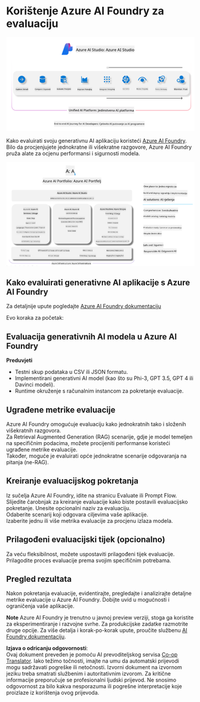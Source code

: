 <!--
CO_OP_TRANSLATOR_METADATA:
{
  "original_hash": "7b4235159486df4000e16b7b46ddfec3",
  "translation_date": "2025-05-09T15:04:58+00:00",
  "source_file": "md/01.Introduction/05/AIFoundry.md",
  "language_code": "hr"
}
-->
# **Korištenje Azure AI Foundry za evaluaciju**

![aistudo](../../../../../translated_images/AIFoundry.61da8c74bccc0241ce9a4cb53a170912245871de9235043afcb796ccbc076fdc.hr.png)

Kako evaluirati svoju generativnu AI aplikaciju koristeći [Azure AI Foundry](https://ai.azure.com?WT.mc_id=aiml-138114-kinfeylo). Bilo da procjenjujete jednokratne ili višekratne razgovore, Azure AI Foundry pruža alate za ocjenu performansi i sigurnosti modela.

![aistudo](../../../../../translated_images/AIPortfolio.5aaa2b25e9157624a4542fe041d66a96a1c1ec6007e4e5aadd926c6ec8ce18b3.hr.png)

## Kako evaluirati generativne AI aplikacije s Azure AI Foundry
Za detaljnije upute pogledajte [Azure AI Foundry dokumentaciju](https://learn.microsoft.com/azure/ai-studio/how-to/evaluate-generative-ai-app?WT.mc_id=aiml-138114-kinfeylo)

Evo koraka za početak:

## Evaluacija generativnih AI modela u Azure AI Foundry

**Preduvjeti**

- Testni skup podataka u CSV ili JSON formatu.
- Implementirani generativni AI model (kao što su Phi-3, GPT 3.5, GPT 4 ili Davinci modeli).
- Runtime okruženje s računalnim instancom za pokretanje evaluacije.

## Ugrađene metrike evaluacije

Azure AI Foundry omogućuje evaluaciju kako jednokratnih tako i složenih višekratnih razgovora.  
Za Retrieval Augmented Generation (RAG) scenarije, gdje je model temeljen na specifičnim podacima, možete procijeniti performanse koristeći ugrađene metrike evaluacije.  
Također, moguće je evaluirati opće jednokratne scenarije odgovaranja na pitanja (ne-RAG).

## Kreiranje evaluacijskog pokretanja

Iz sučelja Azure AI Foundry, idite na stranicu Evaluate ili Prompt Flow.  
Slijedite čarobnjak za kreiranje evaluacije kako biste postavili evaluacijsko pokretanje. Unesite opcionalni naziv za evaluaciju.  
Odaberite scenarij koji odgovara ciljevima vaše aplikacije.  
Izaberite jednu ili više metrika evaluacije za procjenu izlaza modela.

## Prilagođeni evaluacijski tijek (opcionalno)

Za veću fleksibilnost, možete uspostaviti prilagođeni tijek evaluacije. Prilagodite proces evaluacije prema svojim specifičnim potrebama.

## Pregled rezultata

Nakon pokretanja evaluacije, evidentirajte, pregledajte i analizirajte detaljne metrike evaluacije u Azure AI Foundry. Dobijte uvid u mogućnosti i ograničenja vaše aplikacije.

**Note** Azure AI Foundry je trenutno u javnoj preview verziji, stoga ga koristite za eksperimentiranje i razvojne svrhe. Za produkcijske zadatke razmotrite druge opcije. Za više detalja i korak-po-korak upute, proučite službenu [AI Foundry dokumentaciju](https://learn.microsoft.com/azure/ai-studio/?WT.mc_id=aiml-138114-kinfeylo).

**Izjava o odricanju odgovornosti**:  
Ovaj dokument preveden je pomoću AI prevoditeljskog servisa [Co-op Translator](https://github.com/Azure/co-op-translator). Iako težimo točnosti, imajte na umu da automatski prijevodi mogu sadržavati pogreške ili netočnosti. Izvorni dokument na izvornom jeziku treba smatrati službenim i autoritativnim izvorom. Za kritične informacije preporučuje se profesionalni ljudski prijevod. Ne snosimo odgovornost za bilo kakva nesporazuma ili pogrešne interpretacije koje proizlaze iz korištenja ovog prijevoda.